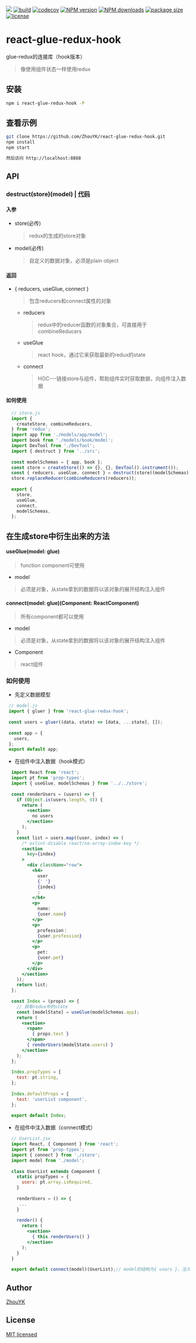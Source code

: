 <a href="https://996.icu"><img src="https://img.shields.io/badge/link-996.icu-red.svg"></a>
[![build](https://img.shields.io/travis/com/ZhouYK/react-glue-redux-hook.svg)](https://travis-ci.com/ZhouYK/glue-redux)
[![codecov](https://codecov.io/gh/ZhouYK/react-glue-redux-hook/branch/master/graph/badge.svg)](https://codecov.io/gh/ZhouYK/react-glue-redux-hook)
[![NPM version](https://img.shields.io/npm/v/react-glue-redux-hook.svg?style=flat)](https://www.npmjs.com/package/glue-redux)
[![NPM downloads](http://img.shields.io/npm/dm/react-glue-redux-hook.svg?style=flat)](https://www.npmjs.com/package/glue-redux)
[![package size](https://img.shields.io/bundlephobia/minzip/react-glue-redux-hook.svg)]()
[![license](https://img.shields.io/github/license/ZhouYK/react-glue-redux-hook.svg)]()

# react-glue-redux-hook

glue-redux的连接库（hook版本）
> 像使用组件状态一样使用redux

## 安装
```bash
npm i react-glue-redux-hook -P
```

## 查看示例
```bash
git clone https://github.com/ZhouYK/react-glue-redux-hook.git
npm install
npm start

然后访问 http://localhost:8888
```
## API
### destruct(store)(model) | [代码](https://github.com/ZhouYK/react-glux/blob/master/example/configStore.js)

#### 入参
- store(必传)
  > redux的生成的store对象
- model(必传)
  > 自定义的数据对象，必须是plain object
  
#### 返回
- { reducers, useGlue, connect }
  > 包含reducers和connect属性的对象
  
   - reducers
      > redux中的reducer函数的对象集合，可直接用于combineReducers
   - useGlue
      > react hook，通过它来获取最新的redux的state
   - connect
      > HOC---链接store与组件，帮助组件实时获取数据，向组件注入数据

#### 如何使用
```js
  // store.js
  import {
    createStore, combineReducers,
  } from 'redux';
  import app from './models/app/model';
  import book from './models/book/model';
  import DevTool from './DevTool';
  import { destruct } from '../src';
  
  const modelSchemas = { app, book };
  const store = createStore(() => {}, {}, DevTool().instrument());
  const { reducers, useGlue, connect } = destruct(store)(modelSchemas);
  store.replaceReducer(combineReducers(reducers));
  
  export {
    store,
    useGlue,
    connect,
    modelSchemas,
  };

```

在生成store中衍生出来的方法
---

#### useGlue(model: glue)
> function component可使用
* model
> 必须是对象，从state拿到的数据将以该对象的展开结构注入组件

#### connect(model: glue)(Component: ReactComponent)
> 所有component都可以使用
* model
> 必须是对象，从state拿到的数据将以该对象的展开结构注入组件

* Component
> react组件

### 如何使用

* 先定义数据模型

```js
 // model.js
 import { gluer } from 'react-glue-redux-hook';
 
 const users = gluer((data, state) => [data, ...state], []);
 
 const app = {
   users,
 };
 export default app;

```

* 在组件中注入数据（hook模式）

```jsx
  import React from 'react';
  import pt from 'prop-types';
  import { useGlue, modelSchemas } from '../../store';
  
  const renderUsers = (users) => {
    if (Object.is(users.length, 0)) {
      return (
        <section>
          no users
        </section>
      );
    }
    const list = users.map((user, index) => (
      /* eslint-disable react/no-array-index-key */
      <section
        key={index}
      >
        <div className="row">
          <h4>
            user
            {' '}
            {index}
            :
          </h4>
          <p>
            name:
            {user.name}
          </p>
          <p>
            profession：
            {user.profession}
          </p>
          <p>
            pet:
            {user.pet}
          </p>
        </div>
      </section>
    ));
    return list;
  };
  
  const Index = (props) => {
    // 获取redux中的state
    const [modelState] = useGlue(modelSchemas.app);
    return (
      <section>
        <span>
          { props.test }
        </span>
        { renderUsers(modelState.users) }
      </section>
    );
  };
  
  Index.propTypes = {
    test: pt.string,
  };
  
  Index.defaultProps = {
    test: 'userList component',
  };
  
  export default Index;

```
* 在组件中注入数据（connect模式）

```jsx
  // UserList.jsx
  import React, { Component } from 'react';
  import pt from 'prop-types';
  import { connect } from './store';
  import model from './model';
  
  class UserList extends Component {
    static propTypes = {
      users: pt.array.isRequired,
    }
  
    renderUsers = () => {
     ...
    }
  
    render() {
      return (
        <section>
          { this.renderUsers() }
        </section>
      );
    }
  }
  
  export default connect(model)(UserList);// model的结构为{ users }，注入组件的属性则为this.props.users
```

## Author
[ZhouYK](https://github.com/ZhouYK)

## License
[MIT licensed](https://github.com/ZhouYK/react-glue-redux-hook/blob/master/LICENSE) 
